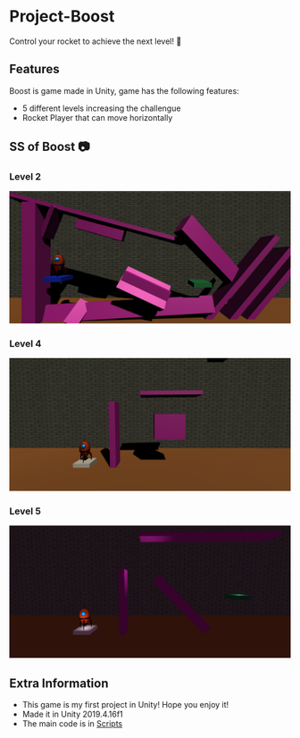 # Project-Boost
Control your rocket to achieve the next level! :rocket:

## Features 
Boost is game made in Unity, game has the following features:
 - 5 different levels increasing the challengue
 - Rocket Player that can move horizontally
 
## SS of Boost :camera:

### Level 2
![](https://github.com/Paco17/Boost/blob/main/Boost/Boost%20SS/Level%202.png)

### Level 4
![](https://github.com/Paco17/Boost/blob/main/Boost/Boost%20SS/Level%204.png)

### Level 5
![](https://github.com/Paco17/Boost/blob/main/Boost/Boost%20SS/Level%205.png)

## Extra Information 
- This game is my first project in Unity! Hope you enjoy it!
- Made it in Unity 2019.4.16f1
- The main code is in [Scripts](Boost/Assets/Scripts)


